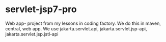 # servlet-jsp7-pro
Web app- project from my lessons in coding factory. We do this in maven, central, web app. We use jakarta.servlet.api, jakarta.servlet.jsp-api, jakarta.servlet.jsp.jstl-api 
